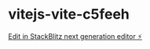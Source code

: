 # vitejs-vite-c5feeh

[Edit in StackBlitz next generation editor ⚡️](https://stackblitz.com/~/github.com/NaomimoaN/vitejs-vite-c5feeh)